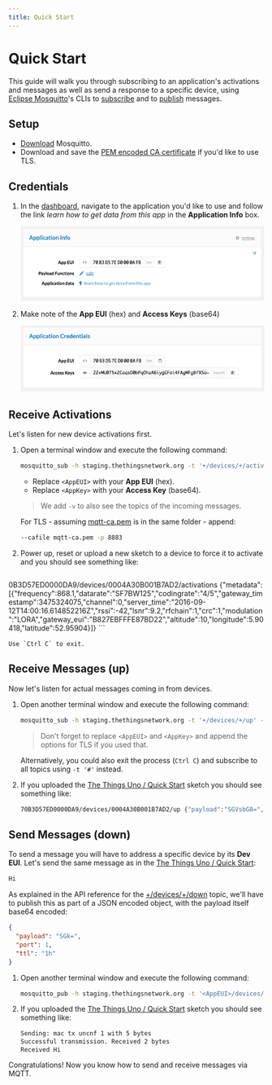 ```yaml
---
title: Quick Start
---
```


# Quick Start
This guide will walk you through subscribing to an application's activations and messages as well as send a response to a specific device, using [Eclipse Mosquitto](https://mosquitto.org)'s CLIs to [subscribe](https://mosquitto.org/man/mosquitto_sub-1.html) and to [publish](https://mosquitto.org/man/mosquitto_pub-1.html) messages.

## Setup

* [Download](https://mosquitto.org/download/) Mosquitto.
* Download and save the [PEM encoded CA certificate](https://staging.thethingsnetwork.org/mqtt-ca.pem) if you'd like to use TLS.

## Credentials

1.  In the [dashboard](https://staging.thethingsnetwork.org/applications), navigate to the application you'd like to use and follow the link *learn how to get data from this app* in the **Application Info** box.

    ![Application Info](dashboard-application-info.png)

2.  Make note of the **App EUI** (hex) and **Access Keys** (base64)

    ![Application Credentials](dashboard-application-credentials.png)
    
## Receive Activations
Let's listen for new device activations first.

1.  Open a terminal window and execute the following command:

    ```bash
    mosquitto_sub -h staging.thethingsnetwork.org -t '+/devices/+/activations' -u <AppEUI> -P '<AppKey>' -v
    ```
  
    * Replace `<AppEUI>` with your **App EUI** (hex).
    * Replace `<AppKey>` with your **Access Key** (base64).
  
    > We add `-v` to also see the topics of the incoming messages.
  
    For TLS - assuming [mqtt-ca.pem](https://staging.thethingsnetwork.org/mqtt-ca.pem) is in the same folder - append:

    ```bash
    --cafile mqtt-ca.pem -p 8883
    ```

2.  Power up, reset or upload a new sketch to a device to force it to activate and you should see something like:

    ```bash
  0B3D57ED0000DA9/devices/0004A30B001B7AD2/activations {"metadata":[{"frequency":868.1,"datarate":"SF7BW125","codingrate":"4/5","gateway_timestamp":3475324075,"channel":0,"server_time":"2016-09-12T14:00:16.614852216Z","rssi":-42,"lsnr":9.2,"rfchain":1,"crc":1,"modulation":"LORA","gateway_eui":"B827EBFFFE87BD22","altitude":10,"longitude":5.90418,"latitude":52.95904}]}
    ```

    Use `Ctrl C` to exit.  

## Receive Messages (up)
Now let's listen for actual messages coming in from devices.

1.  Open another terminal window and execute the following command:

    ```bash
    mosquitto_sub -h staging.thethingsnetwork.org -t '+/devices/+/up' -u <AppEUI> -P '<AppKey>' -v
    ```

    > Don't forget to replace `<AppEUI>` and `<AppKey>` and append the options for TLS if you used that.

    Alternatively, you could also exit the process (`Ctrl C`) and subscribe to all topics using `-t '#'` instead.

2.  If you uploaded the [The Things Uno / Quick Start](../../devices/uno/quick-start.md) sketch you should see something like:

    ```bash
    70B3D57ED0000DA9/devices/0004A30B001B7AD2/up {"payload":"SGVsbG8=","port":1,"counter":6,"dev_eui":"0004A30B001B7AD2","metadata":[{"frequency":868.3,"datarate":"SF7BW125","codingrate":"4/5","gateway_timestamp":3553348659,"channel":1,"server_time":"2016-09-12T14:01:34.633450398Z","rssi":-48,"lsnr":9,"rfchain":1,"crc":1,"modulation":"LORA","gateway_eui":"B827EBFFFE87BD22","altitude":10,"longitude":5.90418,"latitude":52.95904}]}
    ```

## Send Messages (down)
To send a message you will have to address a specific device by its **Dev EUI**. Let's send the same message as in the [The Things Uno / Quick Start](../../devices/uno/quick-start.md#message-your-device):

```bash
Hi
```

As explained in the API reference for the [+/devices/+/down](../mqtt/api.md#downlink-messages) topic, we'll have to publish this as part of a JSON encoded object, with the payload itself base64 encoded:

```json
{
  "payload": "SGk=",
  "port": 1,
  "ttl": "1h"
}
```

1.  Open another terminal window and execute the following command:

    ```bash
    mosquitto_pub -h staging.thethingsnetwork.org -t '<AppEUI>/devices/<DevEUI>/down' -u <AppEUI> -P '<AppKey>' -m '{ "payload":"SGk=","port":1,"ttl":"1h"}'
    ```

2.  If you uploaded the [The Things Uno / Quick Start](../../devices/uno/quick-start.md) sketch you should see something like:

    ```
    Sending: mac tx uncnf 1 with 5 bytes
    Successful transmission. Received 2 bytes
    Received Hi
    ```

Congratulations! Now you know how to send and receive messages via MQTT.
